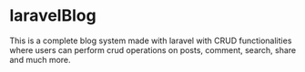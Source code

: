 # laravelBlog


This is a complete blog system made with laravel with CRUD functionalities where users can perform crud operations on posts, comment, search, share and much more.
